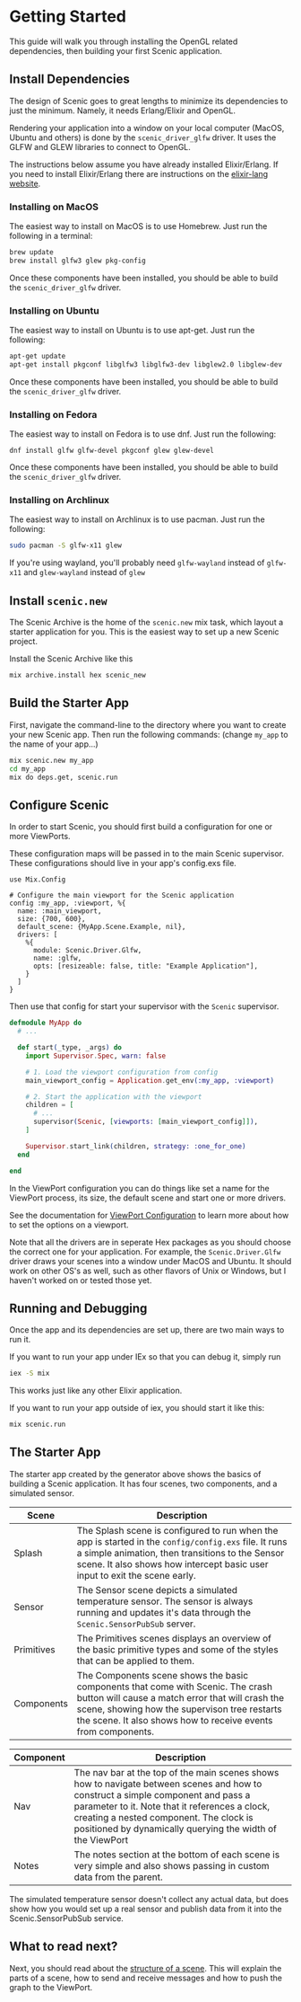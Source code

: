 # Getting Started

This guide will walk you through installing the OpenGL related dependencies,
then building your first Scenic application.

## Install Dependencies

The design of Scenic goes to great lengths to minimize its dependencies to just
the minimum. Namely, it needs Erlang/Elixir and OpenGL.

Rendering your application into a window on your local computer (MacOS, Ubuntu
and others) is done by the `scenic_driver_glfw` driver. It uses the GLFW and
GLEW libraries to connect to OpenGL.

The instructions below assume you have already installed Elixir/Erlang. If you
need to install Elixir/Erlang there are instructions on the [elixir-lang
website](https://elixir-lang.org/install.html).

### Installing on MacOS

The easiest way to install on MacOS is to use Homebrew. Just run the following
in a terminal:

```bash
brew update
brew install glfw3 glew pkg-config
```

Once these components have been installed, you should be able to build the
`scenic_driver_glfw` driver.

### Installing on Ubuntu

The easiest way to install on Ubuntu is to use apt-get. Just run the following:

```bash
apt-get update
apt-get install pkgconf libglfw3 libglfw3-dev libglew2.0 libglew-dev
```

Once these components have been installed, you should be able to build the
`scenic_driver_glfw` driver.

### Installing on Fedora

The easiest way to install on Fedora is to use dnf. Just run the following:

```
dnf install glfw glfw-devel pkgconf glew glew-devel
```

Once these components have been installed, you should be able to build the `scenic_driver_glfw` driver.

### Installing on Archlinux

The easiest way to install on Archlinux is to use pacman. Just run the following:

```bash
sudo pacman -S glfw-x11 glew
```

If you're using wayland, you'll probably need `glfw-wayland` instead of `glfw-x11` and `glew-wayland` instead of `glew`

## Install `scenic.new`

The Scenic Archive is the home of the `scenic.new` mix task, which layout a
starter application for you. This is the easiest way to set up a new Scenic
project.

Install the Scenic Archive like this

```bash
mix archive.install hex scenic_new
```

## Build the Starter App

First, navigate the command-line to the directory where you want to create your
new Scenic app. Then run the following commands:  (change `my_app` to the name
of your app...)

```bash
mix scenic.new my_app
cd my_app
mix do deps.get, scenic.run
```

## Configure Scenic

In order to start Scenic, you should first build a configuration for one or more
ViewPorts.

These configuration maps will be passed in to the main Scenic
supervisor. These configurations should live in your app's config.exs file.

    use Mix.Config

    # Configure the main viewport for the Scenic application
    config :my_app, :viewport, %{
      name: :main_viewport,
      size: {700, 600},
      default_scene: {MyApp.Scene.Example, nil},
      drivers: [
        %{
          module: Scenic.Driver.Glfw,
          name: :glfw,
          opts: [resizeable: false, title: "Example Application"],
        }
      ]
    }

Then use that config for start your supervisor with the `Scenic` supervisor.

```elixir
defmodule MyApp do
  # ...

  def start(_type, _args) do
    import Supervisor.Spec, warn: false

    # 1. Load the viewport configuration from config
    main_viewport_config = Application.get_env(:my_app, :viewport)

    # 2. Start the application with the viewport
    children = [
      # ...
      supervisor(Scenic, [viewports: [main_viewport_config]]),
    ]

    Supervisor.start_link(children, strategy: :one_for_one)
  end

end
```

In the ViewPort configuration you can do things like set a name for the ViewPort
process, its size, the default scene and start one or more drivers.

See the documentation for [ViewPort Configuration](Scenic.ViewPort.Config.html)
to learn more about how to set the options on a viewport.

Note that all the drivers are in seperate Hex packages as you should choose the
correct one for your application. For example, the `Scenic.Driver.Glfw` driver
draws your scenes into a window under MacOS and Ubuntu. It should work on other
OS's as well, such as other flavors of Unix or Windows, but I haven't worked on
or tested those yet.

## Running and Debugging

Once the app and its dependencies are set up, there are two main ways to run it.

If you want to run your app under IEx so that you can debug it, simply run

```bash
iex -S mix
```

This works just like any other Elixir application.

If you want to run your app outside of iex, you should start it like this:

```bash
mix scenic.run
```

## The Starter App

The starter app created by the generator above shows the basics of building a
Scenic application. It has four scenes, two components, and a simulated sensor.

Scene      | Description
---------- | -----------
Splash     | The Splash scene is configured to run when the app is started in the `config/config.exs` file. It runs a simple animation, then transitions to the Sensor scene. It also shows how intercept basic user input to exit the scene early.
Sensor     | The Sensor scene depicts a simulated temperature sensor. The sensor is always running and updates it's data through the `Scenic.SensorPubSub` server.
Primitives | The Primitives scenes displays an overview of the basic primitive types and some of the styles that can be applied to them.
Components | The Components scene shows the basic components that come with Scenic. The crash button will cause a match error that will crash the scene, showing how the supervison tree restarts the scene. It also shows how to receive events from components.

Component | Description
--------- | -----------
Nav       | The nav bar at the top of the main scenes shows how to navigate between scenes and how to construct a simple component and pass a parameter to it. Note that it references a clock, creating a nested component. The clock is positioned by dynamically querying the width of the ViewPort
Notes     | The notes section at the bottom of each scene is very simple and also shows passing in custom data from the parent.

The simulated temperature sensor doesn't collect any actual data, but does show
how you would set up a real sensor and publish data from it into the
Scenic.SensorPubSub service.

## What to read next?

Next, you should read about the [structure of a scene](scene_structure.md).
This will explain the parts of a scene, how to send and receive messages and how
to push the graph to the ViewPort.
